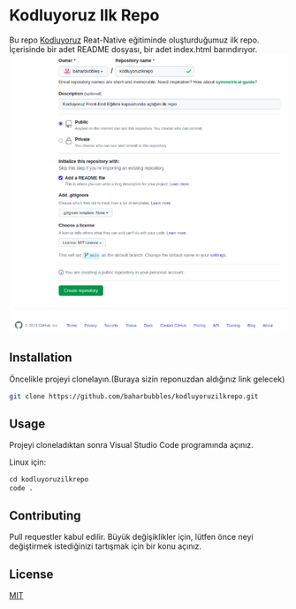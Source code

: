 # Kodluyoruz Ilk Repo
Bu repo [Kodluyoruz](https://kodluyoruz.org/) Reat-Native eğitiminde oluşturduğumuz ilk repo. İçerisinde bir adet README dosyası, bir adet index.html barındırıyor.
![github](figures/github.png)

## Installation
Öncelikle projeyi clonelayın.(Buraya sizin reponuzdan aldığınız link gelecek)
```bash
git clone https://github.com/baharbubbles/kodluyoruzilkrepo.git
```

## Usage 
Projeyi cloneladıktan sonra Visual Studio Code programında açınız.

Linux için:
```linux
cd kodluyoruzilkrepo
code .
```

## Contributing
Pull requestler kabul edilir. Büyük değişiklikler için, lütfen önce neyi değiştirmek istediğinizi tartışmak için bir konu açınız.

## License
[MIT](https://choosealicense.com/licenses/mit/)

